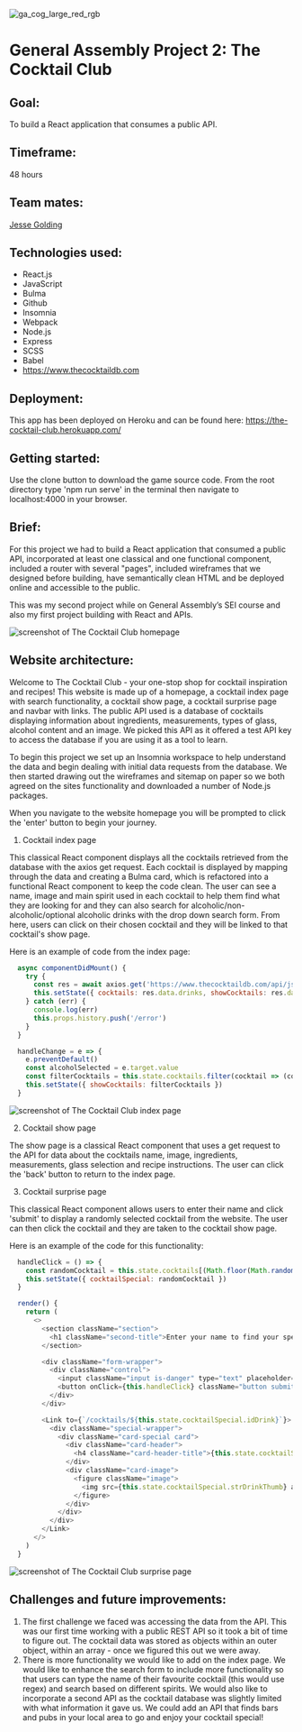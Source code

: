![ga_cog_large_red_rgb](https://cloud.githubusercontent.com/assets/40461/8183776/469f976e-1432-11e5-8199-6ac91363302b.png)

# General Assembly Project 2: The Cocktail Club

## Goal:
To build a React application that consumes a public API.

## Timeframe:
48 hours 

## Team mates:
[Jesse Golding](https://github.com/Jesse2889)

## Technologies used:
* React.js
* JavaScript
* Bulma
* Github
* Insomnia
* Webpack
* Node.js
* Express
* SCSS
* Babel
* https://www.thecocktaildb.com

## Deployment: 
This app has been deployed on Heroku and can be found here: https://the-cocktail-club.herokuapp.com/

## Getting started: 
Use the clone button to download the game source code. From the root directory type 'npm run serve' in the terminal then navigate to localhost:4000 in your browser.

## Brief: 
For this project we had to build a React application that consumed a public API, incorporated at least one classical and one functional component, included a router with several "pages", included wireframes that we designed before building, have semantically clean HTML and be deployed online and accessible to the public.

This was my second project while on General Assembly’s SEI course and also my first project building with React and APIs.

![screenshot of The Cocktail Club homepage](https://github.com/abigailforeman1/sei-project-2/blob/master/src/assets/cocktailclub.png)

## Website architecture:
Welcome to The Cocktail Club - your one-stop shop for cocktail inspiration and recipes! This website is made up of a homepage, a cocktail index page with search functionality, a cocktail show page, a cocktail surprise page and navbar with links. The public API used is a database of cocktails displaying information about ingredients, measurements, types of glass, alcohol content and an image. We picked this API as it offered a test API key to access the database if you are using it as a tool to learn.

To begin this project we set up an Insomnia workspace to help understand the data and begin dealing with initial data requests from the database. We then started drawing out the wireframes and sitemap on paper so we both agreed on the sites functionality and downloaded a number of Node.js packages. 

When you navigate to the website homepage you will be prompted to click the 'enter' button to begin your journey.

1. Cocktail index page

This classical React component displays all the cocktails retrieved from the database with the axios get request. Each cocktail is displayed by mapping through the data and creating a Bulma card, which is refactored into a functional React component to keep the code clean. The user can see a name, image and main spirit used in each cocktail to help them find what they are looking for and they can also search for alcoholic/non-alcoholic/optional alcoholic drinks with the drop down search form. From here, users can click on their chosen cocktail and they will be linked to that cocktail's show page.

Here is an example of code from the index page:

```javascript
  async componentDidMount() {
    try {
      const res = await axios.get('https://www.thecocktaildb.com/api/json/v1/1/search.php?s=')
      this.setState({ cocktails: res.data.drinks, showCocktails: res.data.drinks })
    } catch (err) {
      console.log(err)
      this.props.history.push('/error')
    }
  }

  handleChange = e => {
    e.preventDefault()
    const alcoholSelected = e.target.value
    const filterCocktails = this.state.cocktails.filter(cocktail => (cocktail.strAlcoholic === alcoholSelected || alcoholSelected === 'All'))
    this.setState({ showCocktails: filterCocktails })
  }
```

![screenshot of The Cocktail Club index page](https://github.com/abigailforeman1/sei-project-2/blob/master/src/assets/cocktailindex.png)

2. Cocktail show page

The show page is a classical React component that uses a get request to the API for data about the cocktails name, image, ingredients, measurements, glass selection and recipe instructions. The user can click the 'back' button to return to the index page.

3. Cocktail surprise page

This classical React component allows users to enter their name and click 'submit' to display a randomly selected cocktail from the website. The user can then click the cocktail and they are taken to the cocktail show page.

Here is an example of the code for this functionality:

```javascript
  handleClick = () => {
    const randomCocktail = this.state.cocktails[(Math.floor(Math.random() * this.state.cocktails.length))]
    this.setState({ cocktailSpecial: randomCocktail })
  }

  render() {
    return (
      <>
        <section className="section">
          <h1 className="second-title">Enter your name to find your special cocktail...</h1>
        </section>

        <div className="form-wrapper">
          <div className="control">
            <input className="input is-danger" type="text" placeholder="You name..." />
            <button onClick={this.handleClick} className="button submit-button is-white is-small is-rounded">Submit</button>
          </div>
        </div>

        <Link to={`/cocktails/${this.state.cocktailSpecial.idDrink}`}>
          <div className="special-wrapper">
            <div className="card-special card">
              <div className="card-header">
                <h4 className="card-header-title">{this.state.cocktailSpecial.strDrink}</h4>
              </div>
              <div className="card-image">
                <figure className="image">
                  <img src={this.state.cocktailSpecial.strDrinkThumb} alt={this.state.cocktailSpecial.strDrink} />
                </figure>
              </div>
            </div>
          </div>
        </Link>
      </>
    )
  }
```

![screenshot of The Cocktail Club surprise page](https://github.com/abigailforeman1/sei-project-2/blob/master/src/assets/cocktailsurprise.png)

## Challenges and future improvements:
1. The first challenge we faced was accessing the data from the API. This was our first time working with a public REST API so it took a bit of time to figure out. The cocktail data was stored as objects within an outer object, within an array - once we figured this out we were away.
2. There is more functionality we would like to add on the index page. We would like to enhance the search form to include more functionality so that users can type the name of their favourite cocktail (this would use regex) and search based on different spirits. We would also like to incorporate a second API as the cocktail database was slightly limited with what information it gave us. We could add an API that finds bars and pubs in your local area to go and enjoy your cocktail special!
